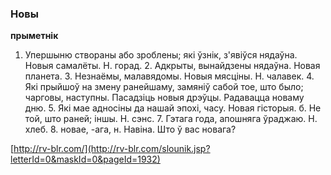 ### Новы
**прыметнік**

1. Упершыню створаны або зроблены; які ўзнік, з'явіўся нядаўна. Новыя самалёты. Н. горад. 2. Адкрыты, вынайдзены нядаўна. Новая планета. 3. Незнаёмы, малавядомы. Новыя мясціны. Н. чалавек. 4. Які прыйшоў на змену ранейшаму, замяніў сабой тое, што было; чарговы, наступны. Пасадзіць новыя дрэўцы. Радавацца новаму дню. 5. Які мае адносіны да нашай эпохі, часу. Новая гісторыя. б. Не той, што раней; іншы. Н. сэнс. 7. Гэтага года, апошняга ўраджаю. Н. хлеб. 8. новае, -ага, н. Навіна. Што ў вас новага?

<a rel="author">[http://rv-blr.com/](http://rv-blr.com/slounik.jsp?letterId=0&maskId=0&pageId=1932)</a>
